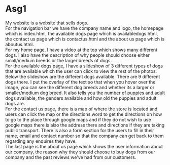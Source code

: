 # Asg1
My website is a website that sells dogs. </br>
For the navigation bar we have the company name and logo, the homepage which is index.html, the available dogs page which is availabledogs.html, the contact us page which is contactus.html and the about us page which is aboutus.html. </br>
For my home page, I have a video at the top which shows many different dogs. I also have the description of why people should choose either small/medium breeds or the larger breeds of dogs. </br>
For the available dogs page, I have a slideshow of 3 different types of dogs that are available which the user can click to view the rest of the photos. Below the slideshow are the different dogs available. There are 9 different dogs there. I put the overlay of the text so that when you hover over the image, you can see the different dog breeds and whether its a larger or smaller/medium dog breed. It also tells you the number of puppies and adult dogs available, the genders available and how old the puppies and adult dogs are. </br>
For the contact us page, there is a map of where the store is located and users can click the map or the directions word to get the directions on how to go to the place through google maps and if they do not wish to use google maps there is also the address there and directions if they are taking public transport. There is also a form section for the users to fill in their name, email and contact number so that the company can get back to them regarding any enquires they have. </br>
The last page is the about us page which shows the user information about our company, the reason why they should choose to buy dogs from our company and the past reviews we've had from our customers. </br>